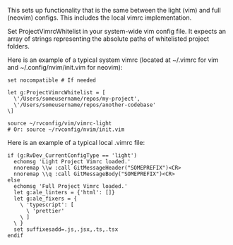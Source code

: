 This sets up functionality that is the same between the light (vim) and full
(neovim) configs. This includes the local vimrc implementation.

Set ProjectVimrcWhitelist in your system-wide vim config file. It expects an
array of strings representing the absolute paths of whitelisted project
folders.

Here is an example of a typical system vimrc (located at ~/.vimrc for vim and
~/.config/nvim/init.vim for neovim):

```
set nocompatible # If needed

let g:ProjectVimrcWhitelist = [
  \'/Users/someusername/repos/my-project',
  \'/Users/someusername/repos/another-codebase'
\]

source ~/rvconfig/vim/vimrc-light
# Or: source ~/rvconfig/nvim/init.vim
```

Here is an example of a typical local .vimrc file:

```
if (g:RvDev_CurrentConfigType == 'light')
  echomsg 'Light Project Vimrc loaded.'
  nnoremap \\w :call GitMessageHeader("SOMEPREFIX")<CR>
  nnoremap \\q :call GitMessageBody("SOMEPREFIX")<CR>
else
  echomsg 'Full Project Vimrc loaded.'
  let g:ale_linters = {'html': []}
  let g:ale_fixers = {
    \ 'typescript': [
      \ 'prettier'
    \ ]
  \ }
  set suffixesadd=.js,.jsx,.ts,.tsx
endif
```
